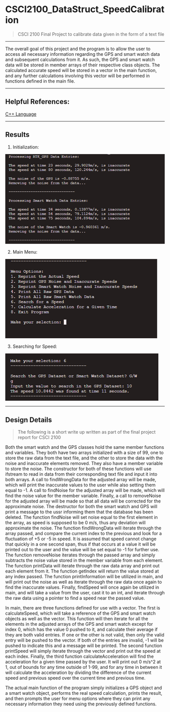 # CSCI2100_DataStruct_SpeedCalibration

> CSCI 2100 Final Project to calibrate data given in the form of a text file

----------------------------------------------------------------------------------------------------

The overall goal of this project and the program is to allow the user to access all necessary information regarding the GPS and smart watch data and subsequent calculations from it. As such, the GPS and smart watch data will be stored in member arrays of their respective class objects. The calculated accurate speed will be stored in a vector in the main function, and any further calculations involving this vector will be performed in functions defined in the main file. 

----------------------------------------------------------------------------------------------------

## Helpful References:

[C++ Language](https://cplusplus.com/doc/tutorial/)

----------------------------------------------------------------------------------------------------

## Results
1. Initialization:

![Alt text](Results/Initialization.png?raw=true "Initialization")

2. Main Menu:

![Alt text](Results/Menu.png?raw=true "Menu")

3. Searching for Speed:

![Alt text](Results/SearchingForSpeed.png?raw=true "SearchingForSpeed")

----------------------------------------------------------------------------------------------------

## Design Details
> The following is a short write up written as part of the final project report for CSCI 2100

Both the smart watch and the GPS classes hold the same member functions and variables. They both have two arrays initialized with a size of 99, one to store the raw data from the text file, and the other to store the data with the noise and inaccurate elements removed. They also have a member variable to store the noise. The constructor for both of these functions will use ifstream to read in data from their corresponding text file and input it into both arrays. A call to findWrongData for the adjusted array will be made, which will print the inaccurate values to the user while also setting them equal to -1. A call to findNoise for the adjusted array will be made, which will find the noise value for the member variable. Finally, a call to removeNoise for the adjusted array will be made so that all data will be corrected for the approximate noise. The destructor for both the smart watch and GPS will print a message to the ussr informing them that the database has been deleted. The function findNoise will set noise equal to the first element in the array, as speed is supposed to be 0 m/s, thus any deviation will approximate the noise. The function findWrongData will iterate through the array passed, and compare the current index to the previous and look for a fluctuation of +5 or -5 in speed. It is assumed that speed cannot change that quickly in a one second span, thus if that occurs at a value it will be printed out to the user and the value will be set equal to -1 for further use. The function removeNoise iterates through the passed array and simply subtracts the noise value stored in the member variable from each element. The function printData will iterate through the raw data array and print out each element from it. The function getIndex will return the value stored at any index passed. The function printInformation will be utilized in main, and will print out the noise as well as iterate through the raw data once again to find the inaccurate values. Finally, findSpeed will once again be utilized in main, and will take a value from the user, cast it to an int, and iterate through the raw data using a pointer to find a speed near the passed value. 

In main, there are three functions defined for use with a vector. The first is calculateSpeed, which will take a reference of the GPS and smart watch objects as well as the vector. This function will then iterate for all the elements in the adjusted arrays of the GPS and smart watch except for index 0, which has the value 0 pushed to it, and calculate their average if they are both valid entries. If one or the other is not valid, then only the valid entry will be pushed to the vector. If both of the entries are invalid, -1 will be pushed to indicate this and a message will be printed. The second function printSpeed will simply iterate through the vector and print out the speed at each index. Finally, the third function calculateAcceleration will find the acceleration for a given time passed by the user. It will print out 0 m/s^2 at 1, out of bounds for any time outside of 1-99, and for any time in between it will calculate the acceleration by dividing the difference of the current speed and previous speed over the current time and previous time. 

The actual main function of the program simply initializes a GPS object and a smart watch object, performs the real speed calculation, prints the result, and then prompts the user for menu options where they can print any necessary information they need using the previously defined functions. 
